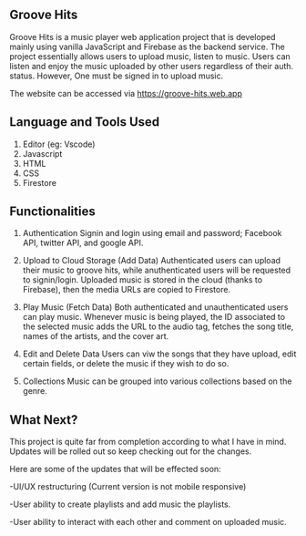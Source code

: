 ## Groove Hits


Groove Hits is a music player web application project that is developed mainly using vanilla JavaScript and Firebase as the backend service.
The project essentially allows users to upload music, listen to music. 
Users can listen and enjoy the music uploaded by other users regardless of their auth. status. However, One must be signed in to upload music.

The website can be accessed via https://groove-hits.web.app

## Language and Tools Used
1. Editor (eg: Vscode)
2. Javascript 
3. HTML
4. CSS
5. Firestore

## Functionalities
1. Authentication 
Signin and login using email and password; Facebook API, twitter API, and google API.

2. Upload to Cloud Storage (Add Data)
Authenticated users can upload their music to groove hits, while anuthenticated users will be requested to signin/login.
Uploaded music is stored in the cloud (thanks to Firebase), then the media URLs are copied to Firestore.

3. Play Music (Fetch Data)
Both authenticated and unauthenticated users can play music.
Whenever music is being played, the ID associated to the selected music adds the URL to the audio tag, fetches the song title, names of the artists, and the cover art.

4. Edit and Delete Data
Users can viw the songs that they have upload, edit certain fields, or delete the music if they wish to do so.

5. Collections
Music can be grouped into various collections based on the genre.


## What Next?
This project is quite far from completion according to what I have in mind.
Updates will be rolled out so keep checking out for the changes.

Here are some of the updates that will be effected soon:

-UI/UX restructuring (Current version is not mobile responsive)

-User ability to create playlists and add music the playlists. 

-User ability to interact with each other and comment on uploaded music.


